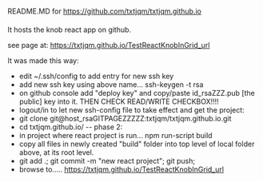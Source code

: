
README.MD for 
https://github.com/txtjqm/txtjqm.github.io

It hosts the knob react app on github.

see page at:
https://txtjqm.github.io/TestReactKnobInGrid_url

It was made this way:
* edit ~/.ssh/config to add entry for new ssh key
* add new ssh key using above name...       ssh-keygen -t rsa 
* on github console add "deploy key" and copy/paste id_rsaZZZ.pub [the public]
  key into it. THEN CHECK READ/WRITE CHECKBOX!!!!
* logout/in to let new ssh-config file to take effect and get the project:
* git clone git@host_rsaGITPAGEZZZZZ:txtjqm/txtjqm.github.io.git
* cd txtjqm.github.io/
-- phase 2:
* in project where react project is run...    npm run-script build
* copy all files in newly created "build" folder into top level of
  local folder above, at its root level.
* git add .; git commit -m "new react project"; git push;
* browse to.....      https://txtjqm.github.io/TestReactKnobInGrid_url

